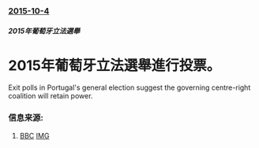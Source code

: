 ### [2015-10-4](/news/2015/10/4/index.md)

##### 2015年葡萄牙立法選舉
# 2015年葡萄牙立法選舉進行投票。 

Exit polls in Portugal's general election suggest the governing centre-right coalition will retain power.


### 信息来源:

1. [BBC](http://www.bbc.co.uk/news/world-europe-34436674) [IMG](https://ichef.bbci.co.uk/news/1024/branded_news/FF63/production/_85897356_85897353.jpg)
